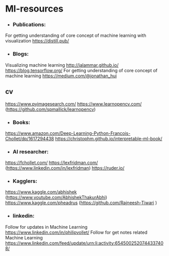 # Ml-resources

* ### Publications:
For getting understanding of core concept of machine learning with visualization https://distill.pub/

* ### Blogs:
Visualizing machine learning http://jalammar.github.io/
https://blog.tensorflow.org/
For getting understanding of core concept of machine learning https://medium.com/@jonathan_hui

## cv
https://www.pyimagesearch.com/
https://www.learnopencv.com/ (https://github.com/spmallick/learnopencv)


* ### Books:
https://www.amazon.com/Deep-Learning-Python-Francois-Chollet/dp/1617294438
https://christophm.github.io/interpretable-ml-book/


* ### AI researcher:
https://fchollet.com/
https://lexfridman.com/ (https://www.linkedin.com/in/lexfridman)
https://ruder.io/

* ### Kagglers:
https://www.kaggle.com/abhishek (https://www.youtube.com/AbhishekThakurAbhi)
https://www.kaggle.com/pheadrus (https://github.com/Rajneesh-Tiwari )


* ### linkedin:
Follow for updates in Machine Learning https://www.linkedin.com/in/philipvollet/
Follow for get notes related Machine Learning https://www.linkedin.com/feed/update/urn:li:activity:6545002520744337408/

